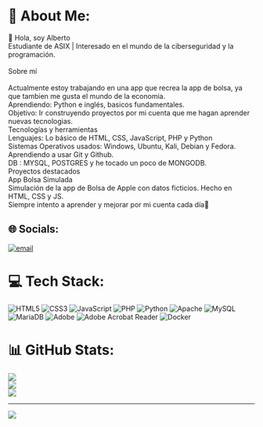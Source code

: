 # 💫 About Me:
👋 Hola, soy Alberto<br>Estudiante de ASIX | Interesado en el mundo de la ciberseguridad y la programación.<br><br>Sobre mí<br><br>Actualmente estoy trabajando en una app que recrea la app de bolsa, ya que tambien me gusta el mundo de la economia.<br>Aprendiendo: Python e inglés, basicos fundamentales.<br>Objetivo: Ir construyendo proyectos por mi cuenta que me hagan aprender nuevas tecnologias.<br>Tecnologías y herramientas<br>Lenguajes: Lo básico de HTML, CSS, JavaScript, PHP y Python<br>Sistemas Operativos usados: Windows, Ubuntu, Kali, Debian y Fedora.<br>Aprendiendo a usar Git y Github.<br>DB : MYSQL, POSTGRES y he tocado un poco de MONGODB.<br>Proyectos destacados<br>App Bolsa Simulada<br>Simulación de la app de Bolsa de Apple con datos ficticios. Hecho en HTML, CSS y JS.<br>Siempre intento a aprender y mejorar por mi cuenta cada día🚀


## 🌐 Socials:
[![email](https://img.shields.io/badge/Email-D14836?logo=gmail&logoColor=white)](mailto:albertocebriangil@gmail.com) 

# 💻 Tech Stack:
![HTML5](https://img.shields.io/badge/html5-%23E34F26.svg?style=for-the-badge&logo=html5&logoColor=white) ![CSS3](https://img.shields.io/badge/css3-%231572B6.svg?style=for-the-badge&logo=css3&logoColor=white) ![JavaScript](https://img.shields.io/badge/javascript-%23323330.svg?style=for-the-badge&logo=javascript&logoColor=%23F7DF1E) ![PHP](https://img.shields.io/badge/php-%23777BB4.svg?style=for-the-badge&logo=php&logoColor=white) ![Python](https://img.shields.io/badge/python-3670A0?style=for-the-badge&logo=python&logoColor=ffdd54) ![Apache](https://img.shields.io/badge/apache-%23D42029.svg?style=for-the-badge&logo=apache&logoColor=white) ![MySQL](https://img.shields.io/badge/mysql-4479A1.svg?style=for-the-badge&logo=mysql&logoColor=white) ![MariaDB](https://img.shields.io/badge/MariaDB-003545?style=for-the-badge&logo=mariadb&logoColor=white) ![Adobe](https://img.shields.io/badge/adobe-%23FF0000.svg?style=for-the-badge&logo=adobe&logoColor=white) ![Adobe Acrobat Reader](https://img.shields.io/badge/Adobe%20Acrobat%20Reader-EC1C24.svg?style=for-the-badge&logo=Adobe%20Acrobat%20Reader&logoColor=white) ![Docker](https://img.shields.io/badge/docker-%230db7ed.svg?style=for-the-badge&logo=docker&logoColor=white)
# 📊 GitHub Stats:
![](https://github-readme-stats.vercel.app/api?username=AlbertoCebrian&theme=dark&hide_border=false&include_all_commits=false&count_private=false)<br/>
![](https://nirzak-streak-stats.vercel.app/?user=AlbertoCebrian&theme=dark&hide_border=false)<br/>
![](https://github-readme-stats.vercel.app/api/top-langs/?username=AlbertoCebrian&theme=dark&hide_border=false&include_all_commits=false&count_private=false&layout=compact)

---
[![](https://visitcount.itsvg.in/api?id=AlbertoCebrian&icon=0&color=0)](https://visitcount.itsvg.in)

<!-- Proudly created with GPRM ( https://gprm.itsvg.in ) -->
